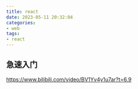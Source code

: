 ```yaml
---
title: react
date: 2023-05-11 20:32:04
categories:
- web
tags:
- react
---
```


## 急速入门

https://www.bilibili.com/video/BV1Yv4y1u7ar?t=6.9

